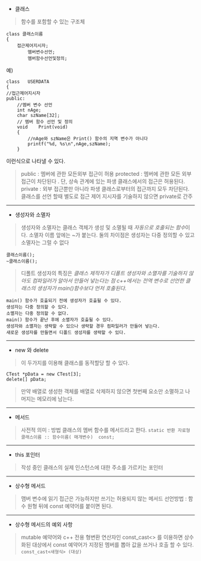 * 클래스
> 함수를 포함할 수 있는 구조체
```
class 클래스이름
{
	접근제어지시자;
		멤버변수선언;
		멤버함수선언및정의;
```
예)
```
class	USERDATA
{
//접근제어지시자
public:
	//멤버 변수 선언
	int nAge;
	char szName[32];
	// 멤버 함수 선언 및 정의
	void	Print(void)
	{
		//nAge와 szName은 Print() 함수의 지역 변수가 아니다
		printf("%d, %s\n",nAge,szName);
	}
```
이런식으로 나타낼 수 있다.
> public : 멤버에 관한 모든외부 접근이 허용
> protected : 멤버에 관한 모든 외부 접근이 차단된다 . 단, 상속 관계에 있는 파생 클래스에서의 접근은 허용된다.
> private : 외부 접근뿐만 아니라 파생 클래스로부터의 접근까지 모두 차단된다. 클래스를 선언 할때 별도로 접근 제어 지시자를 기술하지 않으면 private로 간주
---
* 생성자와 소멸자
> 생성자와 소멸자는 클래스 객체가 생성 및 소멸될 때 *자동으로 호출되는 함수*이다.
> 소멸자 이름 앞에는 ~가 붙는다.
> 둘의 차이점은 생성자는 다중 정의할 수 있고 소멸자는 그럴 수 없다
```
클래스이름();
~클래스이름();
```
> 디폴트 생성자의 특징은 *클래스 제작자가 디폴트 생성자와 소멸자를 기술하지 않아도 컴파일러가 알아서 만들어 넣는다는 점*
> *c++에서는 전역 변수로 선언한 클래스의 생성자가 main()함수보다 먼저 호출된다.*
```
main() 함수가 호출되기 전에 생성자가 호출될 수 있다.
생성자는 다중 정의할 수 있다.
소멸자는 다중 정의할 수 없다.
main() 함수가 끝난 후에 소멸자가 호출될 수 있다.
생성자와 소멸자는 생략할 수 있으나 생략할 경우 컴파일러가 만들어 넣는다.
새로운 생성자를 만들면서 디폴드 생성자를 생략할 수 있다.
```
---
* new 와 delete
> 이 두가지를 이용해 클래스를 동적할당 할 수 있다.
```
CTest *pData = new CTest[3];
delete[] pData;
```
> 만약 배열로 생성한 객체를 배열로 삭제하지 않으면 첫번째 요소만 소멸하고 나머지는 메모리에 남는다.
---
* 메서드
> 사전적 의미 : 방법
> 클래스의 멤버 함수를 메서드라고 한다.
`static 반환 자료형 클래스이름 :: 함수이름( 매개변수)  const;`
---
* this 포인터
> 작성 중인 클래스의 실제 인스턴스에 대한 주소를 가르키는 포인터
---
* 상수형 메서드
> 맴버 변수에 읽기 접근은 가능하지만 쓰기는 허용되지 않는 메서드
> 선언방법 : 함수 원형 뒤에 const 예약어를 붙이면 된다.
---
* 상수형 메서드의 예외 사항
> mutable 예약어와 c++ 전용 형변환 연산자인 const_cast<> 를 이용하면
> 상수화된 대상에서 const 예약어가 지정된 멤버를 뽑아 값을 쓰거나 호출 할 수 있다.
`const_cast<새형식> (대상)`
